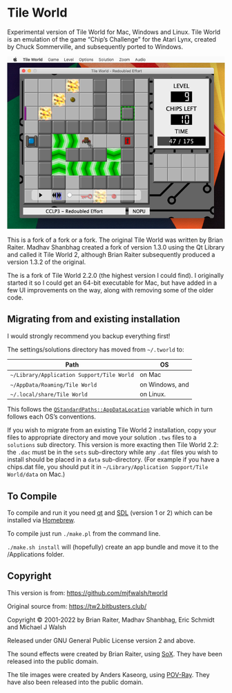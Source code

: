 # Tile World

Experimental version of Tile World for Mac, Windows and Linux. Tile World is an emulation of the game “Chip’s Challenge” for the Atari Lynx, created by Chuck Sommerville, and subsequently ported to Windows.

![Screenshot](screenshot.png "Screenshot")

This is a fork of a fork or a fork. The original Tile World was written by Brian Raiter. Madhav Shanbhag created a fork of version 1.3.0 using the Qt Library and called it Tile World 2, although Brian Raiter subsequently produced a version 1.3.2 of the original.

The is a fork of Tile World 2.2.0 (the highest version I could find). I originally started it so I could get an 64-bit executable for Mac, but have added in a few UI improvements on the way, along with removing some of the older code.

## Migrating from and existing installation

I would strongly recommend you backup everything first!

The settings/solutions directory has moved from `~/.tworld` to:

| Path | OS |
| --- | --- |
| `~/Library/Application Support/Tile World` | on Mac |
| `~/AppData/Roaming/Tile World` | on Windows, and |
| `~/.local/share/Tile World` | on Linux. |

This follows the [`QStandardPaths::AppDataLocation`](https://doc.qt.io/qt-5/qstandardpaths.html) variable which in turn follows each OS’s conventions.

If you wish to migrate from an existing Tile World 2 installation, copy your files to appropriate directory and move your solution `.tws` files to a `solutions` sub directory. This version is more exacting then Tile World 2.2: the `.dac` must be in the `sets` sub-directory while any `.dat` files you wish to install should be placed in a `data` sub-directory. (For example if you have a chips.dat file, you should put it in `~/Library/Application Support/Tile World/data` on Mac.)

## To Compile

To compile and run it you need [qt](https://www.qt.io/) and [SDL](https://www.libsdl.org/) (version 1 or 2) which can be installed via [Homebrew](https://brew.sh/).

To compile just run `./make.pl` from the command line.

`./make.sh install` will (hopefully) create an app bundle and move it to the /Applications folder.

## Copyright

This version is from: https://github.com/mjfwalsh/tworld

Original source from: https://tw2.bitbusters.club/

Copyright &copy; 2001-2022 by Brian Raiter, Madhav Shanbhag, Eric Schmidt and Michael J Walsh

Released under GNU General Public License version 2 and above.

The sound effects were created by Brian Raiter, using [SoX](https://sox.sourceforge.net/). They have been released into the public domain.

The tile images were created by Anders Kaseorg, using [POV-Ray](https://www.povray.org/). They have also been released into the public domain.
